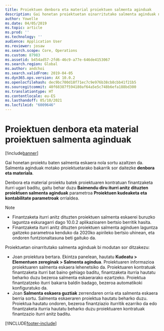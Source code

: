 ```yaml
---
title: Proiektuen denbora eta material proiektuen salmenta aginduak
description: Gai honetan proiektuetan oinarritutako salmenta aginduak nola sortu azaltzen da denbora eta proiektu materialetarako.
author: Yowelle
ms.date: 04/05/2019
ms.topic: article
ms.prod: ''
ms.technology: ''
audience: Application User
ms.reviewer: josaw
ms.search.scope: Core, Operations
ms.custom: 87983
ms.assetid: b454ad57-2fd6-46c9-a77e-646de4153067
ms.search.region: Global
ms.author: andchoi
ms.search.validFrom: 2019-04-05
ms.dyn365.ops.version: AX 10.0.2
ms.openlocfilehash: dec9bc700d18f71ec7c9e976b38cb8cbb41f21b5
ms.sourcegitcommit: 40f68387f594180af64a5e5c748b6efa188bd300
ms.translationtype: HT
ms.contentlocale: eu-ES
ms.lasthandoff: 05/10/2021
ms.locfileid: "6009646"
---
```

# <a name="project-sales-orders-for-time-and-material-projects"></a>Proiektuen denbora eta material proiektuen salmenta aginduak

[!include[banner](../includes/banner.md)]

Gai honetan proiektu baten salmenta eskaera nola sortu azaltzen da. Salmenta aginduak motako proiektuetarako bakarrik sor daitezke **denbora eta materiala**.

Denbora eta material proiektu batek proiektuaren kontratuan finantzaketa iturri ugari baditu, gaitu behar duzu **Baimendu diru iturri anitz dituzten proiektuen salmenta aginduak** parametroa **Proiektuen kudeaketa eta kontabilitate parametroak** orrialdea. 

> [!NOTE]
> - Finantzaketa iturri anitz dituzten proiektuen salmenta eskaerei buruzko laguntza eskuragarri dago 10.0.2 aplikazioaren bertsio berritik hasita.
> - Finantzaketa iturri anitz dituzten proiektuen salmenta aginduen laguntza gaitzeko parametroa kenduko da 2020ko apirileko bertsio uhinean, eta ondoren funtzionaltasuna beti gaituko da.

Proiektuetan oinarritutako salmenta aginduak bi modutan sor ditzakezu:

- Joan proiektura bertara. Ekintza panelean, hautatu **Kudeatu > Elementuen zereginak > Salmenta agindua**. Proiektuaren informazioa proiektuaren salmenta eskaera lehenetsiko da. Proiektuaren kontratuak finantzaketa iturri bat baino gehiago baditu, finantzaketa iturria hautatu beharko duzu bezeroa salmenta eskaerarako ezartzeko. Proiektua finantzatzeko iturri bakarra baldin badago, bezeroa automatikoki konfiguratuko da.
- Joan **Salmenta eskaera guztiak** zerrendaren orria eta salmenta eskaera berria sortu. Salmenta eskaeraren proiektua hautatu beharko duzu. Proiektua hautatu ondoren, bezeroa finantziazio iturritik ezarriko da edo finantzaketa iturria hautatu beharko duzu proiektuaren kontratuak finantzazio iturri anitz baditu.



[!INCLUDE[footer-include](../includes/footer-banner.md)]